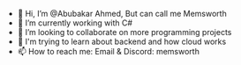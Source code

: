 - 👋 Hi, I’m @Abubakar Ahmed, But can call me Memsworth
- 🌱 I’m currently working with C#
- 💞️ I’m looking to collaborate on more programming projects
- :closed_book: I'm trying to learn about backend and how cloud works
- 📫 How to reach me: Email & Discord: memsworth

<!---
Memsworth/Memsworth is a ✨ special ✨ repository because its `README.md` (this file) appears on your GitHub profile.
You can click the Preview link to take a look at your changes.
--->
